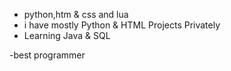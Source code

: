

- python,htm & css and lua
- i have mostly Python & HTML Projects Privately
- Learning Java & SQL

-best programmer
